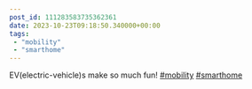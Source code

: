 ```yaml
---
post_id: 111283583735362361
date: 2023-10-23T09:18:50.340000+00:00
tags:
 - "mobility"
 - "smarthome"
---
```


EV(electric-vehicle)s make so much fun! [#mobility](https://m.vogt.dev/tags/mobility) [#smarthome](https://m.vogt.dev/tags/smarthome)

